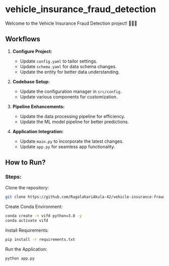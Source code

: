 # vehicle_insurance_fraud_detection

Welcome to the Vehicle Insurance Fraud Detection project! 🚗🕵️‍♂️

## Workflows

1. **Configure Project:**
   - Update `config.yaml` to tailor settings.
   - Update `schema.yaml` for data schema changes.
   - Update the entity for better data understanding.
   
2. **Codebase Setup:**
   - Update the configuration manager in `src/config`.
   - Update various components for customization.
   
3. **Pipeline Enhancements:**
   - Update the data processing pipeline for efficiency.
   - Update the ML model pipeline for better predictions.

4. **Application Integration:**
   - Update `main.py` to incorporate the latest changes.
   - Update `app.py` for seamless app functionality.

## How to Run?

### Steps:

Clone the repository:
   ```bash
   git clone https://github.com/RagalahariAkula-42/vehicle-insurance-fraud-detection
   ```
Create Conda Environment:
```bash
conda create -n vifd python=3.8 -y
conda activate vifd
```
Install Requirements:
```bash
pip install -r requirements.txt
```
Run the Application:
```bash
python app.py
```
